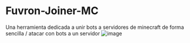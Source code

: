 # Fuvron-Joiner-MC
Una herramienta dedicada a unir bots a servidores de minecraft de forma sencilla / atacar con bots a un servidor
![image](https://github.com/user-attachments/assets/3156fce3-e4c2-4222-b422-2ea8d3ca94b2)
